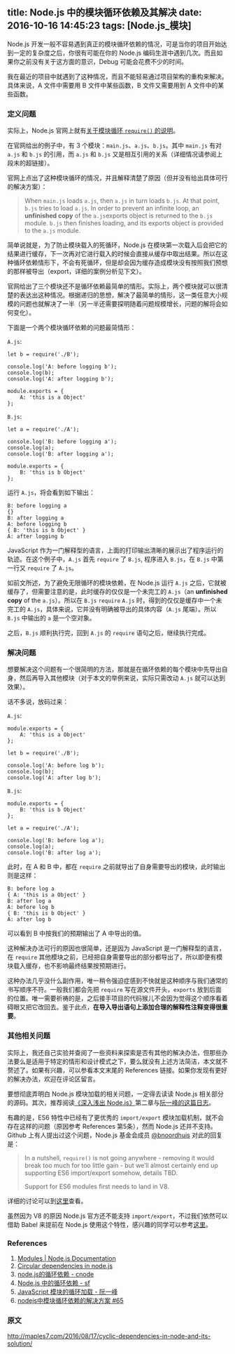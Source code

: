 title: Node.js 中的模块循环依赖及其解决
date: 2016-10-16 14:45:23
tags: [Node.js_模块]
---

Node.js 开发一般不容易遇到真正的模块循环依赖的情况，可是当你的项目开始达到一定的复杂度之后，你很有可能在你的 Node.js 编码生涯中遇到几次。而且如果你之前没有关于这方面的意识，Debug 可能会花费不少的时间。

我在最近的项目中就遇到了这种情况，而且不能轻易通过项目架构的重构来解决。具体来说，A 文件中需要用 B 文件中某些函数，B 文件又需要用到 A 文件中的某些函数。

### 定义问题

实际上，Node.js 官网上就有[关于模块循环 `require()` 的说明](https://nodejs.org/api/modules.html#modules_cycles)。

在官网给出的例子中，有 3 个模块：`main.js`、`a.js`、`b.js`。其中 `main.js` 有对 `a.js` 和 `b.js` 的引用，而 `a.js` 和 `b.js` 又是相互引用的关系（详细情况请参阅上段末的超链接）。

官网上点出了这种模块循环的情况，并且解释清楚了原因（但并没有给出具体可行的解决方案）：

> When `main.js` loads `a.js`, then `a.js` in turn loads `b.js`. At that point, `b.js` tries to load `a.js`. In order to prevent an infinite loop, an **unfinished copy** of the `a.js`exports object is returned to the `b.js` module. `b.js` then finishes loading, and its exports object is provided to the `a.js` module.

简单说就是，为了防止模块载入的死循环，Node.js 在模块第一次载入后会把它的结果进行缓存，下一次再对它进行载入的时候会直接从缓存中取出结果。所以在这种循环依赖情形下，不会有死循环，但是却会因为缓存造成模块没有按照我们预想的那样被导出（export，详细的案例分析见下文）。

官网给出了三个模块还不是循环依赖最简单的情形。实际上，两个模块就可以很清楚的表达出这种情况。根据递归的思想，解决了最简单的情形，这一类任意大小规模的问题也就解决了一半（另一半还需要探明随着问题规模增长，问题的解将会如何变化）。

下面是一个两个模块循环依赖的问题最简情形：

`A.js`:

```
let b = require('./B');

console.log('A: before logging b');
console.log(b);
console.log('A: after logging b');

module.exports = {
    A: 'this is a Object'
};
```

`B.js`:

```
let a = require('./A');

console.log('B: before logging a');
console.log(a);
console.log('B: after logging a');

module.exports = {
    B: 'this is b Object'
};
```

运行 `A.js`，将会看到如下输出：

```
B: before logging a
{}
B: after logging a
A: before logging b
{ B: 'this is b Object' }
A: after logging b
```

JavaScript 作为一门解释型的语言，上面的打印输出清晰的展示出了程序运行的轨迹。在这个例子中，`A.js` 首先 `require` 了 `B.js`, 程序进入 `B.js`，在 `B.js` 中第一行又 `require` 了 `A.js`。

如前文所述，为了避免无限循环的模块依赖，在 Node.js 运行 `A.js` 之后，它就被缓存了，但需要注意的是，此时缓存的仅仅是一个未完工的 `A.js`（an **unfinished copy** of the `a.js`）。所以在 `B.js` `require` `A.js` 时，得到的仅仅是缓存中一个未完工的 `A.js`，具体来说，它并没有明确被导出的具体内容（`A.js` 尾端）。所以 `B.js` 中输出的 `a` 是一个空对象。

之后，`B.js` 顺利执行完，回到 `A.js` 的 `require` 语句之后，继续执行完成。

### 解决问题

想要解决这个问题有一个很简明的方法，那就是在循环依赖的每个模块中先导出自身，然后再导入其他模块（对于本文的举例来说，实际只需改动 `A.js` 就可以达到效果）。

话不多说，放码过来：

`A.js`:

```
module.exports = {
    A: 'this is a Object'
};

let b = require('./B');

console.log('A: before log b');
console.log(b);
console.log('A: after log b');
```

`B.js`:

```
module.exports = {
    B: 'this is b Object'
};

let a = require('./A');

console.log('B: before log a');
console.log(a);
console.log('B: after log a');
```

此时，在 A 和 B 中，都在 `require` 之前就导出了自身需要导出的模块，此时输出则是这样：

```
B: before log a
{ A: 'this is a Object' }
B: after log a
A: before log b
{ B: 'this is b Object' }
A: after log b
```

可以看到 B 中按我们的预期输出了 A 中导出的值。

这种解决办法可行的原因也很简单，还是因为 JavaScript 是一门解释型的语言，在 `require` 其他模块之前，已经把自身需要导出的部分都导出了，所以即便有模块载入缓存，也不影响最终结果按预期进行。

这种办法几乎没什么副作用，唯一稍令强迫症感到不快就是这种顺序与我们通常的书写顺序不符。一般我们都会先把 `require` 写在源文件开头，`exports` 放到后面的位置。唯一需要祈祷的是，之后接手项目的代码猴儿不会因为觉得这个顺序看着碍眼又把它改回去。鉴于此点，**在导入导出语句上添加合理的解释性注释变得很重要**。

### 其他相关问题

实际上，我还自己实验并查阅了一些资料来探索是否有其他的解决办法，但那些办法要么是适用于特定的情形和设计模式之下，要么就没有上述方法简洁，本文就不赘述了。如果有兴趣，可以参看本文末尾的 References 链接。如果你发现有更好的解决办法，欢迎在评论区留言。

要想彻底弄明白 Node.js 模块加载的相关问题，一定得去读读 Node.js 相关部分的源码。其次，推荐阅读[《深入浅出 Node.js》](https://book.douban.com/subject/25768396/)第二章与[阮一峰的这篇日志](http://www.ruanyifeng.com/blog/2015/05/require.html)。

有趣的是，ES6 特性中已经有了更优秀的 `import/export` 模块加载机制，就不会存在这样的问题（原因参考 References 第5条），然而 Node.js 还并不支持。Github 上有人提出过这个问题，Node.js 基金会成员 [@bnoordhuis](https://github.com/bnoordhuis) 对此的回复是：

> In a nutshell, `require()` is not going anywhere - removing it would break too much for too little gain - but we’ll almost certainly end up supporting ES6 import/export somehow, details TBD.
>
> Support for ES6 modules first needs to land in V8.

详细的讨论可以到[这里](https://github.com/nodejs/help/issues/53)查看。

虽然因为 V8 的原因 Node.js 官方还不能支持 `import/export`，不过我们依然可以借助 Babel 来提前在 Node.js 使用这个特性，感兴趣的同学可以参考[这里](http://taobaofed.org/blog/2016/01/07/find-back-the-lost-es6-features-in-nodejs/)。

### References

1. [Modules | Node.js Documentation](https://nodejs.org/api/modules.html#modules_cycles)
2. [Circular dependencies in node.js](https://coderwall.com/p/myzvmg/circular-dependencies-in-node-js)
3. [node.js的循环依赖 - cnode](https://cnodejs.org/topic/4f16442ccae1f4aa27001045)
4. [Node.js 中的循环依赖 - sf](https://segmentfault.com/a/1190000004151411)
5. [JavaScript 模块的循环加载 - 阮一峰](http://www.ruanyifeng.com/blog/2015/11/circular-dependency.html)
6. [nodejs中模块循环依赖的解决方案 #65](https://github.com/Gaubee/blog/issues/65)

### 原文
http://maples7.com/2016/08/17/cyclic-dependencies-in-node-and-its-solution/
